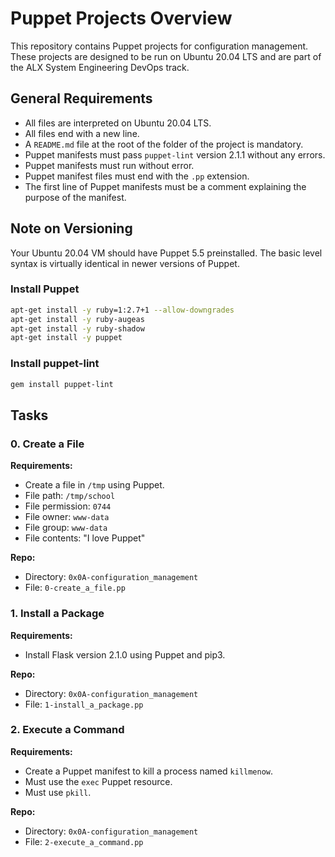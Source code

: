 # Puppet Projects Overview

This repository contains Puppet projects for configuration management. These projects are designed to be run on Ubuntu 20.04 LTS and are part of the ALX System Engineering DevOps track.

## General Requirements

- All files are interpreted on Ubuntu 20.04 LTS.
- All files end with a new line.
- A `README.md` file at the root of the folder of the project is mandatory.
- Puppet manifests must pass `puppet-lint` version 2.1.1 without any errors.
- Puppet manifests must run without error.
- Puppet manifest files must end with the `.pp` extension.
- The first line of Puppet manifests must be a comment explaining the purpose of the manifest.

## Note on Versioning

Your Ubuntu 20.04 VM should have Puppet 5.5 preinstalled. The basic level syntax is virtually identical in newer versions of Puppet.

### Install Puppet

```bash
apt-get install -y ruby=1:2.7+1 --allow-downgrades
apt-get install -y ruby-augeas
apt-get install -y ruby-shadow
apt-get install -y puppet
```

### Install puppet-lint

```bash
gem install puppet-lint
```

## Tasks

### 0. Create a File

**Requirements:**

- Create a file in `/tmp` using Puppet.
- File path: `/tmp/school`
- File permission: `0744`
- File owner: `www-data`
- File group: `www-data`
- File contents: "I love Puppet"

**Repo:**

- Directory: `0x0A-configuration_management`
- File: `0-create_a_file.pp`

### 1. Install a Package

**Requirements:**

- Install Flask version 2.1.0 using Puppet and pip3.

**Repo:**

- Directory: `0x0A-configuration_management`
- File: `1-install_a_package.pp`

### 2. Execute a Command

**Requirements:**

- Create a Puppet manifest to kill a process named `killmenow`.
- Must use the `exec` Puppet resource.
- Must use `pkill`.

**Repo:**

- Directory: `0x0A-configuration_management`
- File: `2-execute_a_command.pp`
